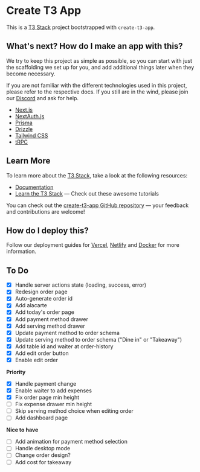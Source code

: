 # Create T3 App

This is a [T3 Stack](https://create.t3.gg/) project bootstrapped with `create-t3-app`.

## What's next? How do I make an app with this?

We try to keep this project as simple as possible, so you can start with just the scaffolding we set up for you, and add additional things later when they become necessary.

If you are not familiar with the different technologies used in this project, please refer to the respective docs. If you still are in the wind, please join our [Discord](https://t3.gg/discord) and ask for help.

- [Next.js](https://nextjs.org)
- [NextAuth.js](https://next-auth.js.org)
- [Prisma](https://prisma.io)
- [Drizzle](https://orm.drizzle.team)
- [Tailwind CSS](https://tailwindcss.com)
- [tRPC](https://trpc.io)

## Learn More

To learn more about the [T3 Stack](https://create.t3.gg/), take a look at the following resources:

- [Documentation](https://create.t3.gg/)
- [Learn the T3 Stack](https://create.t3.gg/en/faq#what-learning-resources-are-currently-available) — Check out these awesome tutorials

You can check out the [create-t3-app GitHub repository](https://github.com/t3-oss/create-t3-app) — your feedback and contributions are welcome!

## How do I deploy this?

Follow our deployment guides for [Vercel](https://create.t3.gg/en/deployment/vercel), [Netlify](https://create.t3.gg/en/deployment/netlify) and [Docker](https://create.t3.gg/en/deployment/docker) for more information.

## To Do

- [x] Handle server actions state (loading, success, error)
- [x] Redesign order page
- [x] Auto-generate order id
- [x] Add alacarte
- [x] Add today's order page
- [x] Add payment method drawer
- [x] Add serving method drawer
- [x] Update payment method to order schema
- [x] Update serving method to order schema ("Dine in" or "Takeaway")
- [x] Add table id and waiter at order-history
- [x] Add edit order button
- [x] Enable edit order

**Priority**

- [x] Handle payment change
- [x] Enable waiter to add expenses
- [x] Fix order page min height
- [ ] Fix expense drawer min height
- [ ] Skip serving method choice when editing order
- [ ] Add dashboard page

**Nice to have**

- [ ] Add animation for payment method selection
- [ ] Handle desktop mode
- [ ] Change order design?
- [ ] Add cost for takeaway
